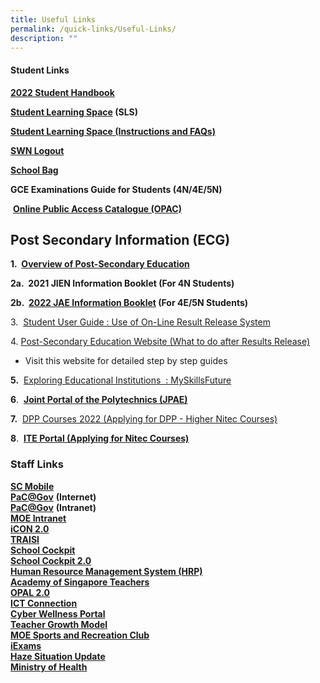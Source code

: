 ```yaml
---
title: Useful Links
permalink: /quick-links/Useful-Links/
description: ""
---
```

#### **Student Links**


**[2022 Student Handbook](/files/CCSS_2022_Student_Handbook_2.pdf)**

**[Student Learning Space](https://vle.learning.moe.edu.sg/login) (SLS)**

**[Student Learning Space (Instructions and FAQs)](/files/Student%20Learning%20Space%20(Instructions%20and%20FAQs).pdf)**

**[SWN Logout](http://portal.swn.moe.edu.sg/)**

**[School Bag](http://www.schoolbag.sg/)**

**GCE Examinations Guide for Students (4N/4E/5N)**

 [**Online Public Access Catalogue (OPAC)**](https://schoolibrary.moe.edu.sg/changkatchangisec)
 
 **Post Secondary Information (ECG)**
------------------------------------

**1.  [Overview of Post-Secondary Education](https://www.moe.gov.sg/post-secondary/overview/)** 

**2a.  2021 JIEN Information Booklet (For 4N Students)**

**2b.  [2022 JAE Information Booklet]() (For 4E/5N Students)**

  

3.  [Student User Guide : Use of On-Line Result Release System](/files/CP%20User%20Guide%20-%20GCE%20Schools.pdf)

  

4. [Post-Secondary Education Website (What to do after Results Release)](https://www.moe.gov.sg/post-secondary)

*   Visit this website for detailed step by step guides

**5.**  [Exploring Educational Institutions  : MySkillsFuture](https://go.gov.sg/MySFSec)


**6**.  **[Joint Portal of the Polytechnics (JPAE)](https://jpae.polytechnic.edu.sg/app)**

**7.**  [DPP Courses 2022 (Applying for DPP - Higher Nitec Courses)](https://www.ite.edu.sg/admissions/full-time-courses/higher-nitec/direct-entry-scheme-to-polytechnic-programme)

  

**8**.  **[ITE Portal (Applying for Nitec Courses)](https://www.ite.edu.sg/apply-for-ITE-courses)**

### **Staff Links**

**[SC Mobile](https://scmobile.moe.edu.sg/)**
<br>**[PaC@Gov](https://pacgov.agd.gov.sg/ipac/portal/jsp/login/index1.jsp)** **(Internet)**
<br>**[PaC@Gov](https://pacgov.agd.gov.sg/ipac/portal/jsp/login/index1.jsp)** **(Intranet)**
<br>[**MOE Intranet**](https://intranet.moe.gov.sg/)
<br>**[iCON 2.0](https://workspace.google.com/dashboard)**
<br>**[TRAISI](https://traisi.moe.gov.sg/AD/login.asp)**
<br>[**School Cockpit**](http://schoolcockpit.moe.gov.sg/)
<br>**[School Cockpit 2.0](https://schoolcockpit.moe.edu.sg/login)**
<br>**[Human Resource Management System (HRP)](https://www.hrp.gov.sg/hrp/#/)**
<br>[**Academy of Singapore Teachers**](http://www.academyofsingaporeteachers.moe.gov.sg/)
<br>[**OPAL 2.0**](https://www.opal2.moe.edu.sg/app/learner)
<br>[**ICT Connection**](http://ictconnection.moe.edu.sg/)
<br>[**Cyber Wellness Portal**](http://ict.moe.edu.sg/cyberwellness/)
<br>[**Teacher Growth Model**](http://tgm.moe.gov.sg/)
<br>[**MOE Sports and Recreation Club**](http://www.mesrc.net/)
<br>**[iExams](https://iexams.seab.gov.sg/login)**
<br>[**Haze Situation Update**](http://www.haze.gov.sg/)
<br>**[Ministry of Health](https://www.moh.gov.sg/)**